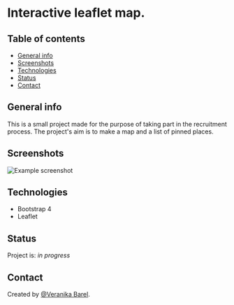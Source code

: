 # Interactive leaflet map.

## Table of contents
* [General info](#general-info)
* [Screenshots](#screenshots)
* [Technologies](#technologies)
* [Status](#status)
* [Contact](#contact)

## General info
This is a small project made for the purpose of taking part in the recruitment process. The project's aim is to make a map and a list of pinned places.

## Screenshots
![Example screenshot](#)

## Technologies
* Bootstrap 4
* Leaflet

## Status
Project is: _in progress_

## Contact
Created by [@Veranika Barel](https://github.com/veranikabarel).
